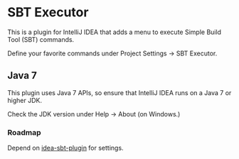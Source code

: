 # SBT Executor #

This is a plugin for IntelliJ IDEA that adds a menu to execute Simple Build Tool (SBT) commands.

Define your favorite commands under Project Settings -> SBT Executor.

## Java 7 ##

This plugin uses Java 7 APIs, so ensure that IntelliJ IDEA runs on a Java 7 or higher JDK.

Check the JDK version under Help -> About (on Windows.)

### Roadmap ###

Depend on [idea-sbt-plugin](https://github.com/orfjackal/idea-sbt-plugin) for settings.